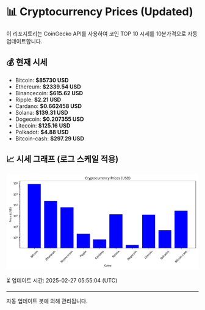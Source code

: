 
# 📊 Cryptocurrency Prices (Updated)

이 리포지토리는 CoinGecko API를 사용하여 코인 TOP 10 시세를 10분가격으로 자동 업데이트합니다.

## 💰 현재 시세
- Bitcoin: **$85730 USD**
- Ethereum: **$2339.54 USD**
- Binancecoin: **$615.62 USD**
- Ripple: **$2.21 USD**
- Cardano: **$0.662458 USD**
- Solana: **$139.31 USD**
- Dogecoin: **$0.207355 USD**
- Litecoin: **$125.16 USD**
- Polkadot: **$4.88 USD**
- Bitcoin-cash: **$297.29 USD**

## 📈 시세 그래프 (로그 스케일 적용)
![Crypto Prices](crypto_prices.png)

⏳ 업데이트 시간: 2025-02-27 05:55:04 (UTC)

---
자동 업데이트 봇에 의해 관리됩니다.
